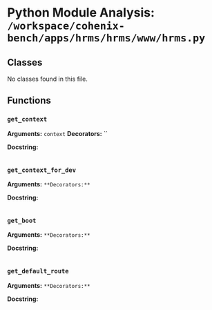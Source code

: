 # Python Module Analysis: `/workspace/cohenix-bench/apps/hrms/hrms/www/hrms.py`

## Classes

No classes found in this file.


## Functions

### `get_context`
**Arguments:** `context`
**Decorators:** ``

**Docstring:**
```

```
### `get_context_for_dev`
**Arguments:** ``
**Decorators:** ``

**Docstring:**
```

```
### `get_boot`
**Arguments:** ``
**Decorators:** ``

**Docstring:**
```

```
### `get_default_route`
**Arguments:** ``
**Decorators:** ``

**Docstring:**
```

```

